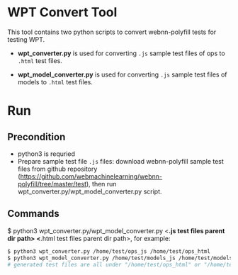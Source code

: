 # WPT Convert Tool
This tool contains two python scripts to convert webnn-polyfill tests for testing WPT.

* **wpt_converter.py** is used for converting `.js` sample test files of ops to `.html` test files.

* **wpt_model_converter.py** is used for converting `.js` sample test files of models to `.html` test files.

# Run
## Precondition
* python3 is requried
* Prepare sample test file `.js` files: download webnn-polyfill sample test files from github repository (https://github.com/webmachinelearning/webnn-polyfill/tree/master/test), then run wpt_converter.py/wpt_model_converter.py script.

## Commands
$ python3 wpt_converter.py/wpt_model_converter.py <**.js test files parent dir path> <**.html test files parent dir path>, for example:

```sh
$ python3 wpt_converter.py /home/test/ops_js /home/test/ops_html
$ python3 wpt_model_converter.py /home/test/models_js /home/test/models_html
# generated test files are all under "/home/test/ops_html" or "/home/test/models_html".
```
